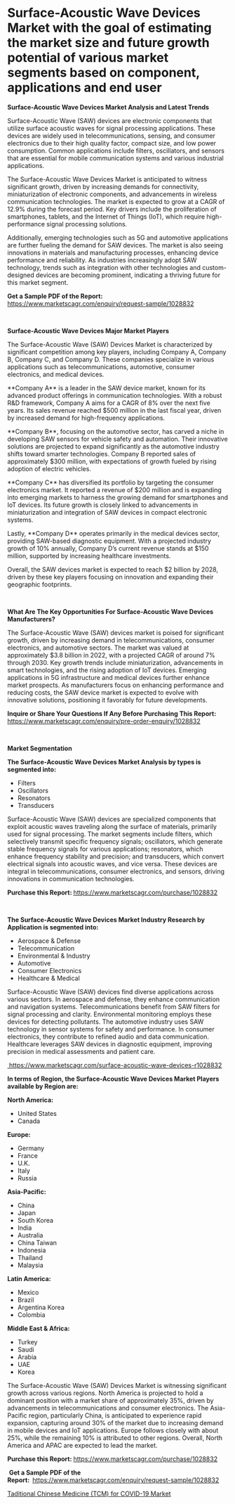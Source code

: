<p><h1>Surface-Acoustic Wave Devices Market with the goal of estimating the market size and future growth potential of various market segments based on component, applications and end user</h1></p><p><strong>Surface-Acoustic Wave Devices Market Analysis and Latest Trends</strong></p>
<p><p>Surface-Acoustic Wave (SAW) devices are electronic components that utilize surface acoustic waves for signal processing applications. These devices are widely used in telecommunications, sensing, and consumer electronics due to their high quality factor, compact size, and low power consumption. Common applications include filters, oscillators, and sensors that are essential for mobile communication systems and various industrial applications.</p><p>The Surface-Acoustic Wave Devices Market is anticipated to witness significant growth, driven by increasing demands for connectivity, miniaturization of electronic components, and advancements in wireless communication technologies. The market is expected to grow at a CAGR of 12.9% during the forecast period. Key drivers include the proliferation of smartphones, tablets, and the Internet of Things (IoT), which require high-performance signal processing solutions. </p><p>Additionally, emerging technologies such as 5G and automotive applications are further fueling the demand for SAW devices. The market is also seeing innovations in materials and manufacturing processes, enhancing device performance and reliability. As industries increasingly adopt SAW technology, trends such as integration with other technologies and custom-designed devices are becoming prominent, indicating a thriving future for this market segment.</p></p>
<p><strong>Get a Sample PDF of the Report:&nbsp;</strong> <a href="https://www.marketscagr.com/enquiry/request-sample/1028832?utm_campaign=2723&utm_medium=2&utm_source=Github&utm_content=ia&utm_term=21032025&utm_id=surface-acoustic-wave-devices">https://www.marketscagr.com/enquiry/request-sample/1028832</a></p>
<p>&nbsp;</p>
<p><strong>Surface-Acoustic Wave Devices Major Market Players</strong></p>
<p><p>The Surface-Acoustic Wave (SAW) Devices Market is characterized by significant competition among key players, including Company A, Company B, Company C, and Company D. These companies specialize in various applications such as telecommunications, automotive, consumer electronics, and medical devices.</p><p>**Company A** is a leader in the SAW device market, known for its advanced product offerings in communication technologies. With a robust R&D framework, Company A aims for a CAGR of 8% over the next five years. Its sales revenue reached $500 million in the last fiscal year, driven by increased demand for high-frequency applications.</p><p>**Company B**, focusing on the automotive sector, has carved a niche in developing SAW sensors for vehicle safety and automation. Their innovative solutions are projected to expand significantly as the automotive industry shifts toward smarter technologies. Company B reported sales of approximately $300 million, with expectations of growth fueled by rising adoption of electric vehicles.</p><p>**Company C** has diversified its portfolio by targeting the consumer electronics market. It reported a revenue of $200 million and is expanding into emerging markets to harness the growing demand for smartphones and IoT devices. Its future growth is closely linked to advancements in miniaturization and integration of SAW devices in compact electronic systems.</p><p>Lastly, **Company D** operates primarily in the medical devices sector, providing SAW-based diagnostic equipment. With a projected industry growth of 10% annually, Company D’s current revenue stands at $150 million, supported by increasing healthcare investments.</p><p>Overall, the SAW devices market is expected to reach $2 billion by 2028, driven by these key players focusing on innovation and expanding their geographic footprints.</p></p>
<p>&nbsp;</p>
<p><strong>What Are The Key Opportunities For Surface-Acoustic Wave Devices Manufacturers?</strong></p>
<p><p>The Surface-Acoustic Wave (SAW) devices market is poised for significant growth, driven by increasing demand in telecommunications, consumer electronics, and automotive sectors. The market was valued at approximately $3.8 billion in 2022, with a projected CAGR of around 7% through 2030. Key growth trends include miniaturization, advancements in smart technologies, and the rising adoption of IoT devices. Emerging applications in 5G infrastructure and medical devices further enhance market prospects. As manufacturers focus on enhancing performance and reducing costs, the SAW device market is expected to evolve with innovative solutions, positioning it favorably for future developments.</p></p>
<p><strong>Inquire or Share Your Questions If Any Before Purchasing This Report:</strong> <a href="https://www.marketscagr.com/enquiry/pre-order-enquiry/1028832?utm_campaign=2723&utm_medium=2&utm_source=Github&utm_content=ia&utm_term=21032025&utm_id=surface-acoustic-wave-devices">https://www.marketscagr.com/enquiry/pre-order-enquiry/1028832</a></p>
<p>&nbsp;</p>
<p><strong>Market Segmentation</strong></p>
<p><strong>The Surface-Acoustic Wave Devices Market Analysis by types is segmented into:</strong></p>
<p><ul><li>Filters</li><li>Oscillators</li><li>Resonators</li><li>Transducers</li></ul></p>
<p><p>Surface-Acoustic Wave (SAW) devices are specialized components that exploit acoustic waves traveling along the surface of materials, primarily used for signal processing. The market segments include filters, which selectively transmit specific frequency signals; oscillators, which generate stable frequency signals for various applications; resonators, which enhance frequency stability and precision; and transducers, which convert electrical signals into acoustic waves, and vice versa. These devices are integral in telecommunications, consumer electronics, and sensors, driving innovations in communication technologies.</p></p>
<p><strong>Purchase this Report:&nbsp;</strong><a href="https://www.marketscagr.com/purchase/1028832?utm_campaign=2723&utm_medium=2&utm_source=Github&utm_content=ia&utm_term=21032025&utm_id=surface-acoustic-wave-devices">https://www.marketscagr.com/purchase/1028832</a></p>
<p>&nbsp;</p>
<p><strong>The Surface-Acoustic Wave Devices Market Industry Research by Application is segmented into:</strong></p>
<p><ul><li>Aerospace & Defense</li><li>Telecommunication</li><li>Environmental & Industry</li><li>Automotive</li><li>Consumer Electronics</li><li>Healthcare & Medical</li></ul></p>
<p><p>Surface-Acoustic Wave (SAW) devices find diverse applications across various sectors. In aerospace and defense, they enhance communication and navigation systems. Telecommunications benefit from SAW filters for signal processing and clarity. Environmental monitoring employs these devices for detecting pollutants. The automotive industry uses SAW technology in sensor systems for safety and performance. In consumer electronics, they contribute to refined audio and data communication. Healthcare leverages SAW devices in diagnostic equipment, improving precision in medical assessments and patient care.</p></p>
<p><a href="https://www.marketscagr.com/surface-acoustic-wave-devices-r1028832?utm_campaign=2723&utm_medium=2&utm_source=Github&utm_content=ia&utm_term=21032025&utm_id=surface-acoustic-wave-devices">&nbsp;https://www.marketscagr.com/surface-acoustic-wave-devices-r1028832</a></p>
<p><strong>In terms of Region, the Surface-Acoustic Wave Devices Market Players available by Region are:</strong></p>
<p>
    <p> <strong> North America: </strong>
        <ul>
            <li>United States</li>
            <li>Canada</li>
        </ul>
        </p> 
    <p> <strong> Europe: </strong>
        <ul>
            <li>Germany</li>
            <li>France</li>
            <li>U.K.</li>
            <li>Italy</li>
            <li>Russia</li>
        </ul>
        </p> 
    <p> <strong> Asia-Pacific: </strong>
        <ul>
            <li>China</li>
            <li>Japan</li>
            <li>South Korea</li>
            <li>India</li>
            <li>Australia</li>
            <li>China Taiwan</li>
            <li>Indonesia</li>
            <li>Thailand</li>
            <li>Malaysia</li>
        </ul>
        </p> 
    <p> <strong> Latin America: </strong>
        <ul>
            <li>Mexico</li>
            <li>Brazil</li>
            <li>Argentina Korea</li>
            <li>Colombia</li>
        </ul>
        </p> 
    <p> <strong> Middle East & Africa: </strong>
        <ul>
            <li>Turkey</li>
            <li>Saudi</li>
            <li>Arabia</li>
            <li>UAE</li>
            <li>Korea</li>
        </ul>
    </p>
    </p>
<p><p>The Surface-Acoustic Wave (SAW) Devices Market is witnessing significant growth across various regions. North America is projected to hold a dominant position with a market share of approximately 35%, driven by advancements in telecommunications and consumer electronics. The Asia-Pacific region, particularly China, is anticipated to experience rapid expansion, capturing around 30% of the market due to increasing demand in mobile devices and IoT applications. Europe follows closely with about 25%, while the remaining 10% is attributed to other regions. Overall, North America and APAC are expected to lead the market.</p></p>
<p><strong>Purchase this Report: </strong><a href="https://www.marketscagr.com/purchase/1028832?utm_campaign=2723&utm_medium=2&utm_source=Github&utm_content=ia&utm_term=21032025&utm_id=surface-acoustic-wave-devices">https://www.marketscagr.com/purchase/1028832</a></p>
<p>&nbsp;<strong>Get a Sample PDF of the Report:&nbsp;&nbsp;</strong><a href="https://www.marketscagr.com/enquiry/request-sample/1028832?utm_campaign=2723&utm_medium=2&utm_source=Github&utm_content=ia&utm_term=21032025&utm_id=surface-acoustic-wave-devices">https://www.marketscagr.com/enquiry/request-sample/1028832</a></p>
<p><strong></strong></p>
<p><p><a href="https://github.com/danikabiele541/Market-Research-Report-List-1/blob/main/taditional-chinese-medicine-tcm-for-covid-19-market.md?utm_campaign=2723&utm_medium=2&utm_source=Github&utm_content=ia&utm_term=21032025&utm_id=surface-acoustic-wave-devices">Taditional Chinese Medicine (TCM) for COVID-19 Market</a></p></p>